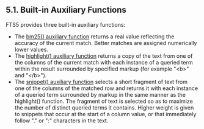 ## 5\.1\. Built\-in Auxiliary Functions


 FTS5 provides three built\-in auxiliary functions:



* The [bm25() auxiliary function](fts5.html#the_bm25_function) returns a real value
 reflecting the accuracy of the current match. Better matches are
 assigned numerically lower values.
* The [highlight() auxiliary function](fts5.html#the_highlight_function) returns a copy
 of the text from one of the columns of the current match with each
 instance of a queried term within the result surrounded by specified
 markup (for example "\<b\>" and "\</b\>").
* The [snippet() auxiliary function](fts5.html#the_snippet_function) selects a short
 fragment of text from one of the columns of the matched row and returns
 it with each instance of a queried term surrounded by markup in
 the same manner as the highlight() function. The fragment of text is
 selected so as to maximize the number of distinct queried terms it
 contains. Higher weight is given to snippets that occur at the start
 of a column value, or that immediately follow "." or ":" characters
 in the text.



